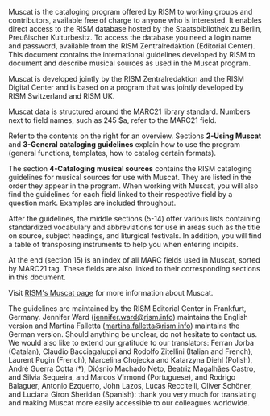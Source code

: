 Muscat is the cataloging program offered by RISM to working groups and contributors, available free of charge to anyone who is interested. It enables direct access to the RISM database hosted by the Staatsbibliothek zu Berlin, Preußischer Kulturbesitz. To access the database you need a login name and password, available from the RISM Zentralredaktion (Editorial Center). This document contains the international guidelines developed by RISM to document and describe musical sources as used in the Muscat program.

Muscat is developed jointly by the RISM Zentralredaktion and the RISM Digital Center and is based on a program that was jointly developed by RISM Switzerland and RISM UK.  

Muscat data is structured around the MARC21 library standard. Numbers next to field names, such as 245 $a, refer to the MARC21 field.

Refer to the contents on the right for an overview. Sections **2-Using Muscat** and **3-General cataloging guidelines** explain how to use the program (general functions, templates, how to catalog certain formats).

The section **4-Cataloging musical sources** contains the RISM cataloging guidelines for musical sources for use with Muscat. They are listed in the order they appear in the program. When working with Muscat, you will also find the guidelines for each field linked to their respective field by a question mark. Examples are included throughout.

After the guidelines, the middle sections (5-14) offer various lists containing standardized vocabulary and abbreviations for use in areas such as the title on source, subject headings, and liturgical festivals. In addition, you will find a table of transposing instruments to help you when entering incipits.

At the end (section 15) is an index of all MARC fields used in Muscat, sorted by MARC21 tag. These fields are also linked to their corresponding sections in this document.

Visit [RISM's Muscat page](https://rism.info/community/muscat.html) for more information about Muscat.

The guidelines are maintained by the RISM Editorial Center in Frankfurt, Germany. Jennifer Ward (jennifer.ward@rism.info) maintains the English version and Martina Falletta (martina.falletta@rism.info) maintains the German version. Should anything be unclear, do not hesitate to contact us. We would also like to extend our gratitude to our translators: Ferran Jorba (Catalan), Claudio Bacciagaluppi and Rodolfo Zitellini (Italian and French), Laurent Pugin (French), Marcelina Chojecka and Katarzyna Diehl (Polish), André Guerra Cotta (†), Diósnio Machado Neto, Beatriz Magalhães Castro, and Silvia Sequeira, and Marcos Virmond (Portuguese), and Rodrigo Balaguer, Antonio Ezquerro, John Lazos, Lucas Reccitelli, Oliver Schöner, and Luciana Giron Sheridan (Spanish): thank you very much for translating and making Muscat more easily accessible to our colleagues worldwide.
